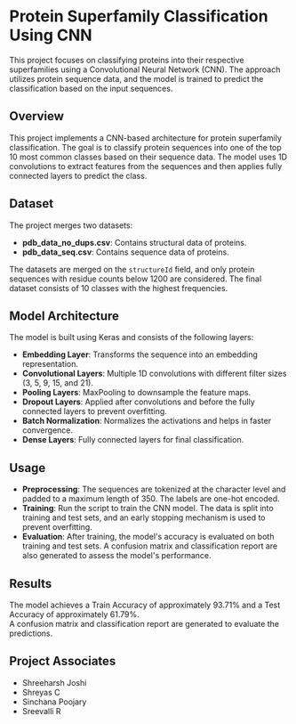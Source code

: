 # Protein Superfamily Classification Using CNN

This project focuses on classifying proteins into their respective superfamilies using a Convolutional Neural Network (CNN). The approach utilizes protein sequence data, and the model is trained to predict the classification based on the input sequences.

## Overview

This project implements a CNN-based architecture for protein superfamily classification. The goal is to classify protein sequences into one of the top 10 most common classes based on their sequence data. The model uses 1D convolutions to extract features from the sequences and then applies fully connected layers to predict the class.

## Dataset

The project merges two datasets:

- **pdb_data_no_dups.csv**: Contains structural data of proteins.
- **pdb_data_seq.csv**: Contains sequence data of proteins.

The datasets are merged on the `structureId` field, and only protein sequences with residue counts below 1200 are considered. The final dataset consists of 10 classes with the highest frequencies.

## Model Architecture

The model is built using Keras and consists of the following layers:

- **Embedding Layer**: Transforms the sequence into an embedding representation.
- **Convolutional Layers**: Multiple 1D convolutions with different filter sizes (3, 5, 9, 15, and 21).
- **Pooling Layers**: MaxPooling to downsample the feature maps.
- **Dropout Layers**: Applied after convolutions and before the fully connected layers to prevent overfitting.
- **Batch Normalization**: Normalizes the activations and helps in faster convergence.
- **Dense Layers**: Fully connected layers for final classification.

## Usage

- **Preprocessing**: The sequences are tokenized at the character level and padded to a maximum length of 350. The labels are one-hot encoded.
- **Training**: Run the script to train the CNN model. The data is split into training and test sets, and an early stopping mechanism is used to prevent overfitting.
- **Evaluation**: After training, the model's accuracy is evaluated on both training and test sets. A confusion matrix and classification report are also generated to assess the model's performance.

## Results

The model achieves a Train Accuracy of approximately 93.71% and a Test Accuracy of approximately 61.79%.  
A confusion matrix and classification report are generated to evaluate the predictions.

## Project Associates

- Shreeharsh Joshi
- Shreyas C
- Sinchana Poojary
- Sreevalli R
